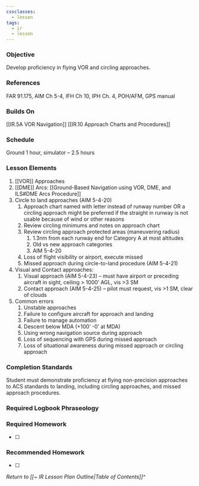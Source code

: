 ```yaml
---
cssclasses:
  - lesson
tags:
  - ir
  - lesson
---
```

### Objective
Develop proficiency in flying VOR and circling approaches. 

### References
FAR 91.175, AIM Ch 5-4, IFH Ch 10, IPH Ch. 4, POH/AFM, GPS manual 

### Builds On
[[IR.5A VOR Navigation]]
[[IR.10 Approach Charts and Procedures]]

### Schedule
Ground 1 hour, simulator – 2.5 hours 

### Lesson Elements
1. [[VOR]] Approaches
2. [[DME]] Arcs: [[Ground-Based Navigation using VOR, DME, and ILS#DME Arcs Procedure]]
3. Circle to land approaches (AIM 5-4-20)
	1. Approach chart named with letter instead of runway number OR a circling approach might be preferred if the straight in runway is not usable because of wind or other reasons
	2. Review circling minimums and notes on approach chart 
	3. Review circling approach protected areas (maneuvering radius)
		1. 1.3nm from each runway end for Category A at most altitudes
		2. Old vs new approach categories
		3. AIM 5-4-20
	4. Loss of flight visibility or airport, execute missed 
	5. Missed approach during circle-to-land procedure (AIM 5-4-21)
4. Visual and Contact approaches: 
	1. Visual approach (AIM 5-4-23) – must have airport or preceding aircraft in sight, ceiling > 1000’ AGL, vis >3 SM 
	2. Contact approach (AIM 5-4-25) – pilot must request, vis >1 SM, clear of clouds 
5. Common errors 
	1. Unstable approaches 
	2. Failure to configure aircraft for approach and landing 
	3. Failure to manage automation
	4. Descent below MDA (+100’ -0’ at MDA) 
	5. Using wrong navigation source during approach 
	6. Loss of sequencing with GPS during missed approach 
	7. Loss of situational awareness during missed approach or circling approach 

### Completion Standards
Student must demonstrate proficiency at flying non-precision approaches to ACS standards to landing, including circling approaches, and missed approach procedures.

### Required Logbook Phraseology

### Required Homework
- [ ] 

### Recommended Homework
- [ ] 

*Return to [[~ IR Lesson Plan Outline|Table of Contents]]^*